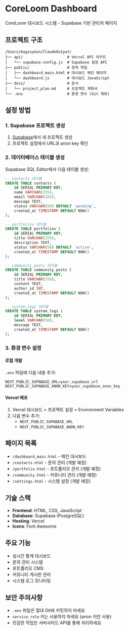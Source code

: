 # CoreLoom Dashboard

CoreLoom 대시보드 시스템 - Supabase 기반 관리자 페이지

## 프로젝트 구조

```
/Users/bagsuyeon/ClaudeOutput/
├── api/                    # Vercel API 라우트
│   └── supabase-config.js  # Supabase 설정 API
├── public/                 # 정적 파일
│   ├── dashboard_main.html # 대시보드 메인 페이지
│   └── dashboard.js        # 대시보드 JavaScript
├── docs/                   # 문서
│   └── project_plan.md     # 프로젝트 계획서
└── .env                    # 환경 변수 (Git 제외)
```

## 설정 방법

### 1. Supabase 프로젝트 생성
1. [Supabase](https://supabase.com)에서 새 프로젝트 생성
2. 프로젝트 설정에서 URL과 anon key 확인

### 2. 데이터베이스 테이블 생성
Supabase SQL Editor에서 다음 테이블 생성:

```sql
-- contacts 테이블
CREATE TABLE contacts (
    id SERIAL PRIMARY KEY,
    name VARCHAR(255),
    email VARCHAR(255),
    message TEXT,
    status VARCHAR(50) DEFAULT 'pending',
    created_at TIMESTAMP DEFAULT NOW()
);

-- portfolios 테이블  
CREATE TABLE portfolios (
    id SERIAL PRIMARY KEY,
    title VARCHAR(255),
    description TEXT,
    status VARCHAR(50) DEFAULT 'active',
    created_at TIMESTAMP DEFAULT NOW()
);

-- community_posts 테이블
CREATE TABLE community_posts (
    id SERIAL PRIMARY KEY,
    title VARCHAR(255),
    content TEXT,
    author_id INT,
    created_at TIMESTAMP DEFAULT NOW()
);

-- system_logs 테이블
CREATE TABLE system_logs (
    id SERIAL PRIMARY KEY,
    level VARCHAR(50),
    message TEXT,
    created_at TIMESTAMP DEFAULT NOW()
);
```

### 3. 환경 변수 설정

#### 로컬 개발
`.env` 파일에 다음 내용 추가:
```
NEXT_PUBLIC_SUPABASE_URL=your_supabase_url
NEXT_PUBLIC_SUPABASE_ANON_KEY=your_supabase_anon_key
```

#### Vercel 배포
1. Vercel 대시보드 > 프로젝트 설정 > Environment Variables
2. 다음 변수 추가:
   - `NEXT_PUBLIC_SUPABASE_URL`
   - `NEXT_PUBLIC_SUPABASE_ANON_KEY`

## 페이지 목록

- `/dashboard_main.html` - 메인 대시보드
- `/contacts.html` - 문의 관리 (개발 예정)
- `/portfolio.html` - 포트폴리오 관리 (개발 예정)
- `/community.html` - 커뮤니티 관리 (개발 예정)
- `/settings.html` - 시스템 설정 (개발 예정)

## 기술 스택

- **Frontend**: HTML, CSS, JavaScript
- **Database**: Supabase (PostgreSQL)
- **Hosting**: Vercel
- **Icons**: Font Awesome

## 주요 기능

- 실시간 통계 대시보드
- 문의 관리 시스템
- 포트폴리오 CMS
- 커뮤니티 게시판 관리
- 시스템 로그 모니터링

## 보안 주의사항

- `.env` 파일은 절대 Git에 커밋하지 마세요
- `service_role` 키는 사용하지 마세요 (anon 키만 사용)
- 민감한 작업은 서버사이드 API를 통해 처리하세요
